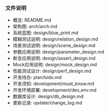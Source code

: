 ### 文件说明
- 概览: README.md
- 架构图: arch/arch.md
- 系统蓝图: design/blue_print.md
- 模糊测试说明: design/relation_design.md
- 场景测试说明: design/scene_design.md
- 参数应用说明: design/parameter_design.md
- 断言应用说明: design/assert_design.md
- Mock应用说明: design/mock_design.md
- 性能测试设计: design/perf_design.md
- 开发待办: plan/todo.md
- 开发须知: development/must_know.md
- 开发环境部署: development/dev_env.md
- 数据库设计: design/db_design.md
- 更新记录: update/change_log.md